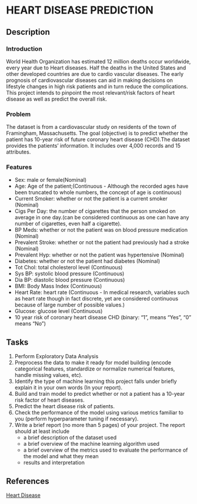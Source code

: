 # HEART DISEASE PREDICTION

## Description 
### Introduction
World Health Organization has estimated 12 million deaths occur worldwide, every year due to Heart diseases. Half the deaths in the United States and other developed countries are due to cardio vascular diseases. The early prognosis of cardiovascular diseases can aid in making decisions on lifestyle changes in high risk patients and in turn reduce the complications. This project intends to pinpoint the most relevant/risk factors of heart disease as well as predict the overall risk.

### Problem
The dataset is from a cardiovascular study on residents of the town of Framingham, Massachusetts. The goal (objective) is to predict whether the patient has 10-year risk of future coronary heart disease (CHD).The dataset provides the patients’ information. It includes over 4,000 records and 15 attributes.

### Features
- Sex: male or female(Nominal)
- Age: Age of the patient;(Continuous - Although the recorded ages have been truncated to whole numbers, the concept of age is continuous)
- Current Smoker: whether or not the patient is a current smoker (Nominal)
- Cigs Per Day: the number of cigarettes that the person smoked on average in one day.(can be considered continuous as one can have any number of cigarettes, even half a cigarette).
- BP Meds: whether or not the patient was on blood pressure medication (Nominal)
- Prevalent Stroke: whether or not the patient had previously had a stroke (Nominal)
- Prevalent Hyp: whether or not the patient was hypertensive (Nominal)
- Diabetes: whether or not the patient had diabetes (Nominal)
- Tot Chol: total cholesterol level (Continuous)
- Sys BP: systolic blood pressure (Continuous)
- Dia BP: diastolic blood pressure (Continuous)
- BMI: Body Mass Index (Continuous)
- Heart Rate: heart rate (Continuous - In medical research, variables such as heart rate though in fact discrete, yet are considered continuous because of large number of possible values.)
- Glucose: glucose level (Continuous)
- 10 year risk of coronary heart disease CHD (binary: “1”, means “Yes”, “0” means “No”)

## Tasks
1. Perform Exploratory Data Analysis
1. Preprocess the data to make it ready for model building (encode categorical features, standardize or normalize numerical features, handle missing values, etc).
1. Identify the type of machine learning this project falls under briefly explain it in your own words (In your report).
1. Build and train model to predict whether or not a patient has a 10-year risk factor of heart diseases.
1. Predict the heart disease risk of patients.
1. Check the performance of the model using various metrics familiar to you (perform hyperparameter tuning if necessary).
1. Write a brief report (no more than 5 pages) of your project. The report should at least include
    - a brief description of the dataset used
    - a brief overview of the machine learning algorithm used
    - a brief overview of the metrics used to evaluate the performance of the model and what they mean
    - results and interpretation
    


## References
[Heart Disease](https://www.kaggle.com/amanajmera1/framingham-heart-study-dataset/data)